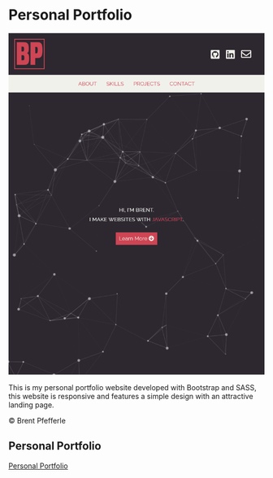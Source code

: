 # Personal Portfolio

![portfolio](img/readme-preview.png)

This is my personal portfolio website developed with Bootstrap and SASS, this website is 
responsive and features a simple design with an attractive landing page.

&copy; Brent Pfefferle

## Personal Portfolio
[Personal Portfolio](https://bpfefferle.github.io/)
